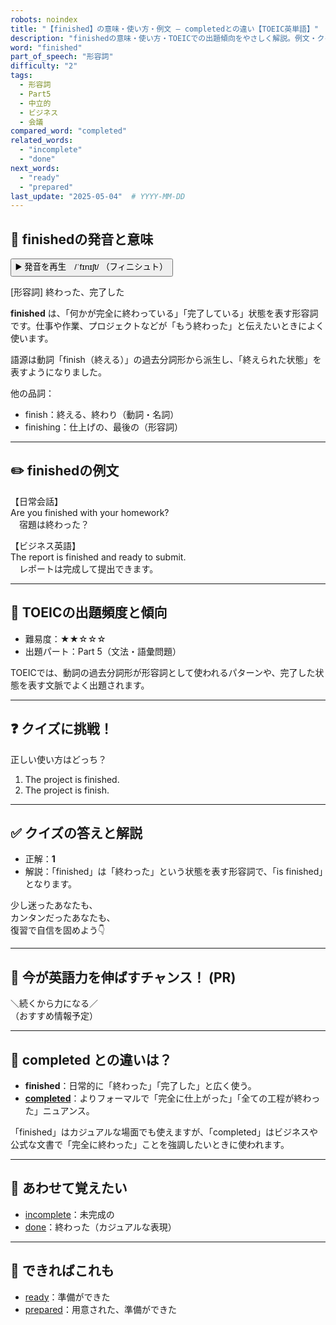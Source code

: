 ```yaml
---
robots: noindex
title: "【finished】の意味・使い方・例文 ― completedとの違い【TOEIC英単語】"
description: "finishedの意味・使い方・TOEICでの出題傾向をやさしく解説。例文・クイズ付きでcompletedとの違いもわかりやすく学べます。"
word: "finished"
part_of_speech: "形容詞"
difficulty: "2"
tags:
  - 形容詞
  - Part5
  - 中立的
  - ビジネス
  - 会議
compared_word: "completed"
related_words:
  - "incomplete"
  - "done"
next_words:
  - "ready"
  - "prepared"
last_update: "2025-05-04"  # YYYY-MM-DD
---
```


## 🔰 finishedの発音と意味

<button class="play-audio" onclick="playTTS('finished')">
  <span class="play-audio-main">
    ▶️ 発音を再生　/ˈfɪnɪʃt/
  </span>
  <span class="play-audio-sub">
    （フィニシュト）
  </span>
</button>

[形容詞] 終わった、完了した

**finished** は、「何かが完全に終わっている」「完了している」状態を表す形容詞です。仕事や作業、プロジェクトなどが「もう終わった」と伝えたいときによく使います。

語源は動詞「finish（終える）」の過去分詞形から派生し、「終えられた状態」を表すようになりました。

他の品詞：  
- finish：終える、終わり（動詞・名詞）
- finishing：仕上げの、最後の（形容詞）

---

## ✏️ finishedの例文

【日常会話】  
Are you finished with your homework?  
　宿題は終わった？

【ビジネス英語】  
The report is finished and ready to submit.  
　レポートは完成して提出できます。

---

## 🎯 TOEICの出題頻度と傾向

- 難易度：★★☆☆☆
- 出題パート：Part 5（文法・語彙問題）

TOEICでは、動詞の過去分詞形が形容詞として使われるパターンや、完了した状態を表す文脈でよく出題されます。

---

## ❓ クイズに挑戦！

正しい使い方はどっち？

1. The project is finished.  
2. The project is finish.

---

## ✅ クイズの答えと解説

- 正解：**1**
- 解説：「finished」は「終わった」という状態を表す形容詞で、「is finished」となります。

少し迷ったあなたも、  
カンタンだったあなたも、  
復習で自信を固めよう👇️

---

## 🚀 今が英語力を伸ばすチャンス！ (PR)

<div class="info-center">
＼続くから力になる／<br>  
（おすすめ情報予定）
</div>

---

## 🤔  completed との違いは？

- **finished**：日常的に「終わった」「完了した」と広く使う。
- **[completed](/word/completed)**：よりフォーマルで「完全に仕上がった」「全ての工程が終わった」ニュアンス。

「finished」はカジュアルな場面でも使えますが、「completed」はビジネスや公式な文書で「完全に終わった」ことを強調したいときに使われます。

---

## 🧩 あわせて覚えたい

- [incomplete](/word/incomplete)：未完成の
- [done](/word/done)：終わった（カジュアルな表現）

---

## 📖 できればこれも

- [ready](/word/ready)：準備ができた
- [prepared](/word/prepared)：用意された、準備ができた

<!-- cvid: aid11_bid33 -->
